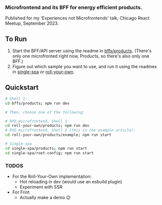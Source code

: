 ### Microfrontend and its BFF for energy efficient products.

Published for my 'Experiences not Microfrontends' talk, Chicago React Meetup, September 2023.

## To Run

1. Start the BFF/API server using the readme in [bffs/products](./bff/products). (There's only one microfronted right now, Products, so there's also only one BFF.)
2. Figure out which sample you want to use, and run it using the readmes in [single-spa](./single-spa/) or [roll-your-own](./roll-your-own/).

## Quickstart

```bash
# Shell 1:
cd bffs/products; npm run dev

# Then, choose one of the following:

# RYO microfrontend, Shell 1:
cd roll-your-own/products; npm run dev
# RYO microfrontend, Shell 2 (this is the example article):
cd roll-your-own/products/example; npm run start

# Single-spa
cd single-spa/products; npm run start
cd single-spa/root-config; npm run start
```

### TODOS

- For the Roll-Your-Own implementation:
  - Hot reloading in dev (would use an esbuild plugin)
  - Experiment with SSR
- For Frint
  - Actually make a demo 😉
